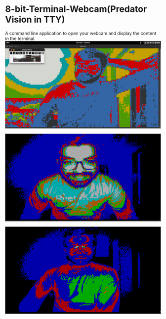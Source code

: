 # 8-bit-Terminal-Webcam(Predator Vision in TTY)
A command line application to open your webcam and display the content in the terminal.
![img1](https://github.com/sumqwerty/8-bit-Terminal-Webcam/blob/main/img1.png)

![img1](https://github.com/sumqwerty/8-bit-Terminal-Webcam/blob/main/img2.png)

![img1](https://github.com/sumqwerty/8-bit-Terminal-Webcam/blob/main/img3.png)

